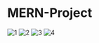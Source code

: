 # MERN-Project
![1](https://user-images.githubusercontent.com/83213136/162573223-4d615332-1bcb-4318-b4b8-bf06b2a6f871.png)
![2](https://user-images.githubusercontent.com/83213136/162573224-c1639f2e-00fe-4c07-8e18-08561fbb226b.png)
![3](https://user-images.githubusercontent.com/83213136/162573225-53ae6064-a3a9-4e7a-b923-c4e812c45e1a.png)
![4](https://user-images.githubusercontent.com/83213136/162573226-230a7713-23f1-402b-9272-1f43d73a580c.png)
